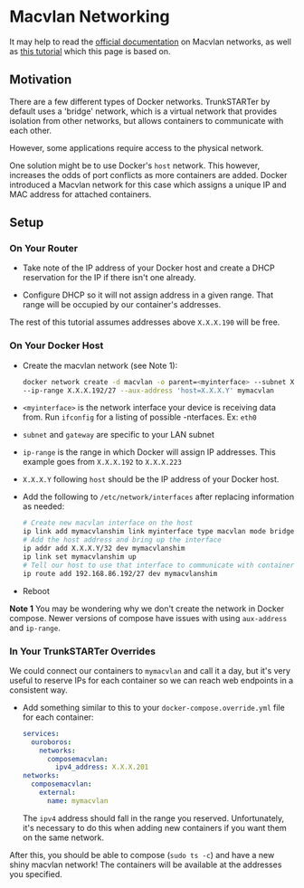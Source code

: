 # Macvlan Networking

It may help to read the [official documentation](https://docs.docker.com/v17.09/engine/userguide/networking/get-started-macvlan/#macvlan-8021q-trunk-bridge-mode-example-usage) on Macvlan networks, as well as [this tutorial](https://blog.oddbit.com/post/2018-03-12-using-docker-macvlan-networks/) which this page is based on.

## Motivation

There are a few different types of Docker networks. TrunkSTARTer by default uses a 'bridge' network, which is a virtual network that provides isolation from other networks, but allows containers to communicate with each other.

However, some applications require access to the physical network.

One solution might be to use Docker's `host` network. This however, increases the odds of port conflicts as more containers are added. Docker introduced a Macvlan network for this case which assigns a unique IP and MAC address for attached containers.

## Setup

### On Your Router

- Take note of the IP address of your Docker host and create a DHCP reservation for the IP if there isn't one already.

- Configure DHCP so it will not assign address in a given range. That range will be occupied by our container's addresses.

The rest of this tutorial assumes addresses above `X.X.X.190` will be free.

### On Your Docker Host

- Create the macvlan network (see Note 1):

  ```bash
  docker network create -d macvlan -o parent=<myinterface> --subnet X.X.X.0/24 --gateway X.X.X.1
  --ip-range X.X.X.192/27 --aux-address 'host=X.X.X.Y' mymacvlan
  ```

- `<myinterface>` is the network interface your device is receiving data from. Run `ifconfig` for a listing of possible -nterfaces. Ex: `eth0`
- `subnet` and `gateway` are specific to your LAN subnet
- `ip-range` is the range in which Docker will assign IP addresses. This example goes from `X.X.X.192` to `X.X.X.223`
- `X.X.X.Y` following `host` should be the IP address of your Docker host.

- Add the following to `/etc/network/interfaces` after replacing information as needed:

  ```bash
  # Create new macvlan interface on the host
  ip link add mymacvlanshim link myinterface type macvlan mode bridge
  # Add the host address and bring up the interface
  ip addr add X.X.X.Y/32 dev mymacvlanshim
  ip link set mymacvlanshim up
  # Tell our host to use that interface to communicate with containers
  ip route add 192.168.86.192/27 dev mymacvlanshim
  ```

- Reboot

**Note 1** You may be wondering why we don't create the network in Docker compose. Newer versions of compose have issues with using `aux-address` and `ip-range`.

### In Your TrunkSTARTer Overrides

We could connect our containers to `mymacvlan` and call it a day, but it's very useful to reserve IPs for each container so we can reach web endpoints in a consistent way.

- Add something similar to this to your `docker-compose.override.yml` file for each container:

  ```yaml
  services:
    ouroboros:
      networks:
        composemacvlan:
          ipv4_address: X.X.X.201
  networks:
    composemacvlan:
      external:
        name: mymacvlan
  ```

  The `ipv4` address should fall in the range you reserved.
  Unfortunately, it's necessary to do this when adding new containers if you want them on the same network.

After this, you should be able to compose (`sudo ts -c`) and have a new shiny macvlan network! The containers will be available at the addresses you specified.
